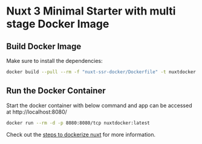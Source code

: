 # Nuxt 3 Minimal Starter with multi stage Docker Image

## Build Docker Image

Make sure to install the dependencies:

```bash
docker build --pull --rm -f "nuxt-ssr-docker/Dockerfile" -t nuxtdocker:latest "nuxt-ssr-docker" 

```

## Run the Docker Container

Start the docker container with below command and app can be accessed at http://localhost:8080/

```bash
docker run --rm -d -p 8080:8080/tcp nuxtdocker:latest 
```


Check out the [steps to dockerize nuxt](https://towardsserverless.com/articles/deploying-nuxt-3-ssr-webapp-with-docker/) for more information.
